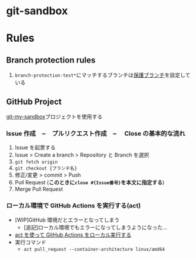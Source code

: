 # git-sandbox

# Rules

## Branch protection rules

1. `branch-protection-test*`にマッチするブランチは[保護ブランチ](https://docs.github.com/ja/repositories/configuring-branches-and-merges-in-your-repository/managing-protected-branches/about-protected-branches)を設定している

## GitHub Project

[git-my-sandbox](https://github.com/users/priv-ts/projects/8/views/1)プロジェクトを使用する

### Issue 作成　~　プルリクエスト作成　~　 Close の基本的な流れ

1. Issue を起票する
2. Issue > Create a branch > Repository と Branch を選択
3. `git fetch origin`
4. `git checkout {ブランチ名}`
5. 修正/変更 > commit > Push
6. Pull Request (**このときに`close #{Issue番号}`を本文に指定する**)
7. Merge Pull Request

### ローカル環境で GitHub Actions を実行する(act)

- [WIP]GitHub 環境だとエラーとなってしまう
  - [追記]ローカル環境でもエラーになってしまうようになった...
- [act を使って GitHub Actions をローカル実行する](https://zenn.dev/yumemi_inc/articles/203779a4eba922)
- 実行コマンド
  - `act pull_request --container-architecture linux/amd64`
